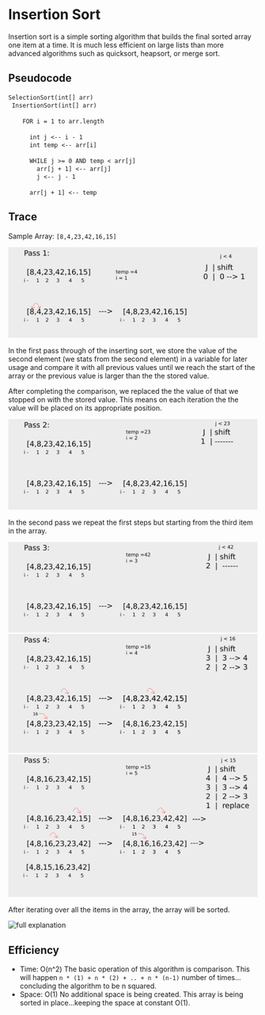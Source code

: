 # Insertion Sort

Insertion sort is a simple sorting algorithm that builds the final sorted array one item at a time. It is much less efficient on large lists than more advanced algorithms such as quicksort, heapsort, or merge sort.

## Pseudocode

```
SelectionSort(int[] arr)
 InsertionSort(int[] arr)
  
    FOR i = 1 to arr.length
    
      int j <-- i - 1
      int temp <-- arr[i]
      
      WHILE j >= 0 AND temp < arr[j]
        arr[j + 1] <-- arr[j]
        j <-- j - 1
        
      arr[j + 1] <-- temp
```

## Trace

Sample Array: `[8,4,23,42,16,15]`

![pass1](images/pass1.png)

In the first pass through of the inserting sort, we store the value of the second element (we stats from the second element) in a variable for later usage and compare it with all previous values until we reach the start of the array or the previous value is larger than the the stored value.

After completing the comparison, we replaced the the value of that we stopped on with the stored value. This means on each iteration the the value will be placed on its appropriate position.

![pass2](images/pass2.png)

In the second pass we repeat the first steps but starting from the third item in the array.

![pass3](images/pass3.png)
![pass4](images/pass4.png)
![pass5](images/pass5.png)

After iterating over all the items in the array, the array will be sorted.

![full explanation](https://media.geeksforgeeks.org/wp-content/uploads/insertionsort.png)

## Efficiency

- Time: O(n^2)
    The basic operation of this algorithm is comparison. This will happen `n * (1) + n * (2) + .. + n * (n-1)` number of times…concluding the algorithm to be n squared.
- Space: O(1)
    No additional space is being created. This array is being sorted in place…keeping the space at constant O(1).
